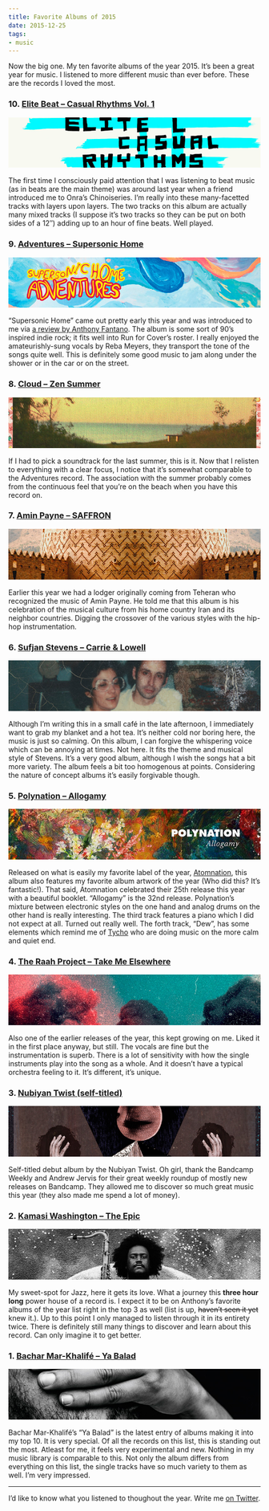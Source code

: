```yaml
---
title: Favorite Albums of 2015
date: 2015-12-25
tags:
- music
---
```

Now the big one. My ten favorite albums of the year 2015. It’s been a great year for music. I listened to more different music than ever before. These are the records I loved the most.

<!--more-->



### 10. [Elite Beat – Casual Rhythms Vol. 1](https://boomarmnation.bandcamp.com/album/casual-rhythms-vol-1)

![](/img/posts/albums-2015/10.jpg)

The first time I consciously paid attention that I was listening to beat music (as in beats are the main theme) was around last year when a friend introduced me to Onra’s Chinoiseries. I’m really into these many-facetted tracks with layers upon layers. The two tracks on this album are actually many mixed tracks (I suppose it’s two tracks so they can be put on both sides of a 12″) adding up to an hour of fine beats. Well played.



### 9. [Adventures – Supersonic Home](https://runforcoverrecords.bandcamp.com/album/supersonic-home)

![](/img/posts/albums-2015/09.jpg)

“Supersonic Home” came out pretty early this year and was introduced to me via [a review by Anthony Fantano](https://www.youtube.com/watch?v=hehR6VpW-lk). The album is some sort of 90’s inspired indie rock; it fits well into Run for Cover’s roster. I really enjoyed the amateurishly-sung vocals by Reba Meyers, they transport the tone of the songs quite well. This is definitely some good music to jam along under the shower or in the car or on the street.



### 8. [Cloud – Zen Summer](https://papertrailrecords.bandcamp.com/album/zen-summer)

![](/img/posts/albums-2015/08.jpg)

If I had to pick a soundtrack for the last summer, this is it. Now that I relisten to everything with a clear focus, I notice that it’s somewhat comparable to the Adventures record. The association with the summer probably comes from the continuous feel that you’re on the beach when you have this record on.



### 7. [Amin Payne – SAFFRON](https://aminpayne.bandcamp.com/album/saffron)

![](/img/posts/albums-2015/07.jpg)

Earlier this year we had a lodger originally coming from Teheran who recognized the music of Amin Payne. He told me that this album is his celebration of the musical culture from his home country Iran and its neighbor countries. Digging the crossover of the various styles with the hip-hop instrumentation.



### 6. [Sufjan Stevens – Carrie &amp; Lowell](http://music.sufjan.com/album/carrie-lowell)

![](/img/posts/albums-2015/06.jpg)

Although I’m writing this in a small café in the late afternoon, I immediately want to grab my blanket and a hot tea. It’s neither cold nor boring here, the music is just so calming. On this album, I can forgive the whispering voice which can be annoying at times. Not here. It fits the theme and musical style of Stevens. It’s a very good album, although I wish the songs hat a bit more variety. The album feels a bit too homogenous at points. Considering the nature of concept albums it’s easily forgivable though.



### 5. [Polynation – Allogamy](https://atomnation.bandcamp.com/album/allogamy)

![](/img/posts/albums-2015/05.jpg)

Released on what is easily my favorite label of the year, [Atomnation](https://atomnation.bandcamp.com/), this album also features my favorite album artwork of the year (Who did this? It’s fantastic!). That said, Atomnation celebrated their 25th release this year with a beautiful booklet. “Allogamy” is the 32nd release. Polynation’s mixture between electronic styles on the one hand and analog drums on the other hand is really interesting. The third track features a piano which I did not expect at all. Turned out really well. The forth track, “Dew”, has some elements which remind me of [Tycho](http://tychomusic.com/awake/) who are doing music on the more calm and quiet end.



### 4. [The Raah Project – Take Me Elsewhere](https://theraahproject.bandcamp.com/album/take-me-elsewhere)

![](/img/posts/albums-2015/04.jpg)

Also one of the earlier releases of the year, this kept growing on me. Liked it in the first place anyway, but still. The vocals are fine but the instrumentation is superb. There is a lot of sensitivity with how the single instruments play into the song as a whole. And it doesn’t have a typical orchestra feeling to it. It’s different, it’s unique.



### 3. [Nubiyan Twist (self-titled)](https://wormfoodrecords.bandcamp.com/album/nubiyan-twist-wf103)

![](/img/posts/albums-2015/03.jpg)

Self-titled debut album by the Nubiyan Twist. Oh girl, thank the Bandcamp Weekly and Andrew Jervis for their great weekly roundup of mostly new releases on Bandcamp. They allowed me to discover so much great music this year (they also made me spend a lot of money).



### 2. [Kamasi Washington – The Epic](http://ninjatune.net/release/kamasi-washington/the-epic)

![](/img/posts/albums-2015/02.jpg)

My sweet-spot for Jazz, here it gets its love. What a journey this **three hour long** power house of a record is. I expect it to be on Anthony’s favorite albums of the year list right in the top 3 as well (list is up, ~~haven’t seen it yet~~ knew it.). Up to this point I only managed to listen through it in its entirety twice. There is definitely still many things to discover and learn about this record. Can only imagine it to get better.



### 1. [Bachar Mar-Khalifé – Ya Balad](https://infine-rec.bandcamp.com/album/ya-balad)

![](/img/posts/albums-2015/01.jpg)

Bachar Mar-Khalifé’s “Ya Balad” is the latest entry of albums making it into my top 10. It is very special. Of all the records on this list, this is standing out the most. Atleast for me, it feels very experimental and new. Nothing in my music library is comparable to this. Not only the album differs from everything on this list, the single tracks have so much variety to them as well. I’m very impressed.



---

I’d like to know what you listened to thoughout the year. Write me [on Twitter](https://twitter.com/kleinfreund).
